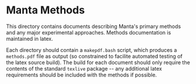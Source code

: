 Manta Methods
=============

This directory contains documents describing Manta's primary methods
and any major experimental approaches. Methods documentation is
maintained in latex.

Each directory should contain a `makepdf.bash` script, which produces
a `methods.pdf` file as output (so constrained to facilite automated
testing of the latex source build). The build for each document should
only require the contents of the standard `texlive` package -- any
additional latex requirements should be included with the methods if
possible.

